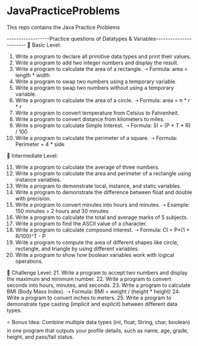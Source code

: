# JavaPracticeProblems
This repo contains the Java Practice Problems 

------------------Practice questions of Datatypes & Variables-----------------------
🔸 Basic Level:
1. Write a program to declare all primitive data types and print their values.
2. Write a program to add two integer numbers and display the result.
3. Write a program to calculate the area of a rectangle.
   ➝ Formula: area = length * width
4. Write a program to swap two numbers using a temporary variable.
5. Write a program to swap two numbers without using a temporary variable.
6. Write a program to calculate the area of a circle.
➝ Formula: area = π * r * r
7. Write a program to convert temperature from Celsius to Fahrenheit.
8. Write a program to convert distance from kilometers to miles.
9. Write a program to calculate Simple Interest.
➝ Formula: SI = (P * T * R) / 100
10. Write a program to calculate the perimeter of a square.
➝ Formula: Perimeter = 4 * side

🔸 Intermediate Level:

11. Write a program to calculate the average of three numbers.
12. Write a program to calculate the area and perimeter of a rectangle using instance variables.
13. Write a program to demonstrate local, instance, and static variables.
14. Write a program to demonstrate the difference between float and double with precision.
15. Write a program to convert minutes into hours and minutes.
➝ Example: 150 minutes = 2 hours and 30 minutes
16. Write a program to calculate the total and average marks of 5 subjects.
17. Write a program to find the ASCII value of a character.
18. Write a program to calculate compound interest.
➝ Formula: CI = P*(1 + R/100)^T - P
19. Write a program to compute the area of different shapes like circle, rectangle, and triangle by using different variables.
20. Write a program to show how boolean variables work with logical operations.

🔸 Challenge Level:
21. Write a program to accept two numbers and display the maximum and minimum number.
22. Write a program to convert seconds into hours, minutes, and seconds.
23. Write a program to calculate BMI (Body Mass Index).
➝ Formula: BMI = weight / (height * height)
24. Write a program to convert inches to meters.
25. Write a program to demonstrate type casting (implicit and explicit) between different data types.

⭐ Bonus Idea:
Combine multiple data types (int, float, String, char, boolean) in one program that outputs your profile details, such as name, age, grade, height, and pass/fail status.
